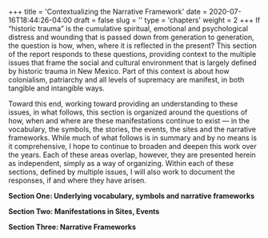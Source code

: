 +++
title = 'Contextualizing the Narrative Framework'
date = 2020-07-16T18:44:26-04:00
draft = false
slug = ''
type = 'chapters'
weight = 2
+++
If “historic trauma” is the cumulative spiritual, emotional and psychological distress and wounding that is passed down from generation to generation, the question is how, when, where it is reflected in the present? This section of the report responds to these questions, providing context to the multiple issues that frame the social and cultural environment that is largely defined by historic trauma in New Mexico. Part of this context is about how colonialism, patriarchy and all levels of supremacy are manifest, in both tangible and intangible ways. 

Toward this end, working toward providing an understanding to these issues, in what follows, this section is organized around the questions of how, when and where are these manifestations continue to exist — in the vocabulary, the symbols, the stories, the events, the sites and the narrative frameworks. While much of what follows is in summary and by no means is it comprehensive, I hope to continue to broaden and deepen this work over the years. Each of these areas overlap, however, they are presented herein as independent, simply as a way of organizing. Within each of these sections, defined by multiple issues, I will also work to document the responses, if and where they have arisen.   

**Section One: Underlying vocabulary, symbols and narrative frameworks**

**Section Two: Manifestations in Sites, Events**

**Section Three: Narrative Frameworks**